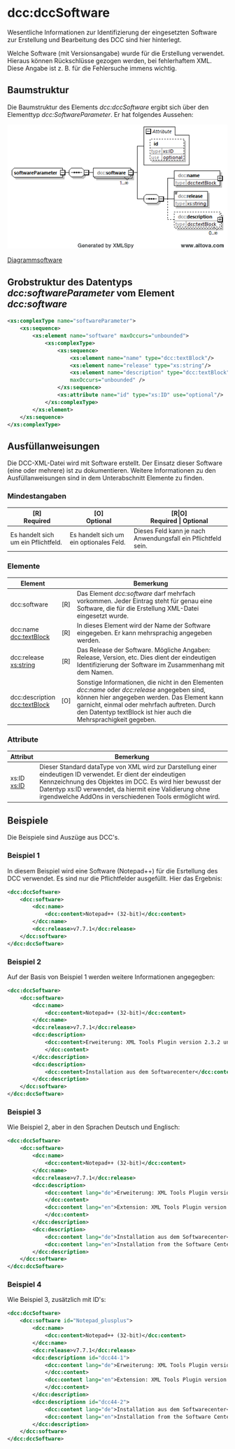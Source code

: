 # dcc:dccSoftware

Wesentliche Informationen zur Identifizierung der eingesetzten Software zur Erstellung 
und Bearbeitung des DCC sind hier hinterlegt. 

Welche Software (mit Versionsangabe) wurde für die Erstellung verwendet. Hieraus können 
Rückschlüsse gezogen werden, bei fehlerhaftem XML. Diese Angabe ist z. B. für die 
Fehlersuche immens wichtig.

## Baumstruktur

Die Baumstruktur des Elements *dcc:dccSoftware* ergibt sich über den Elementtyp
*dcc:SoftwareParameter*. Er hat folgendes Aussehen:

<img src="../../images/softwareParameter.png" alt="softwareParameter" width="560" />

[Diagrammsoftware](../XSD_diagramviewer.md)

## Grobstruktur des Datentyps *dcc:softwareParameter* vom Element *dcc:software*

```xml
<xs:complexType name="softwareParameter">
    <xs:sequence>
        <xs:element name="software" maxOccurs="unbounded">
            <xs:complexType>
                <xs:sequence>
                    <xs:element name="name" type="dcc:textBlock"/>
                    <xs:element name="release" type="xs:string"/>
                    <xs:element name="description" type="dcc:textBlock" minOccurs="0" 
                    maxOccurs="unbounded" />
                </xs:sequence>
                <xs:attribute name="id" type="xs:ID" use="optional"/>
            </xs:complexType>
        </xs:element>
    </xs:sequence>
</xs:complexType>
```

## Ausfüllanweisungen

Die DCC-XML-Datei wird mit Software erstellt. Der Einsatz dieser Software (eine oder 
mehrere) ist zu dokumentieren. Weitere Informationen zu den Ausfüllanweisungen sind 
in dem Unterabschnitt Elemente zu finden.

### Mindestangaben

|[R] <br> Required|[O] <br> Optional|[R\|O]<br>Required \| Optional|
|-|-|-|
|Es handelt sich um ein Pflichtfeld. | Es handelt sich um ein optionales Feld.|Dieses Feld kann je nach Anwendungsfall ein Pflichtfeld sein.| 

### Elemente

| Element  || Bemerkung |
|----|:-:|----|
| dcc:software |[R]| Das Element *dcc:software* darf mehrfach vorkommen. Jeder Eintrag steht für genau eine Software, die für die Erstellung XML-Datei eingesetzt wurde. |
| dcc:name <br> [dcc:textBlock](../auxElements/textBlock.md) | [R]| In dieses Element wird der Name der Software eingegeben. Er kann mehrsprachig angegeben werden.|
|dcc:release<br> [xs:string](https://www.w3.org/TR/xmlschema-2/#string)|[R]|Das Release der Software. Mögliche Angaben: Release, Version, etc. Dies dient der eindeutigen Identifizierung der Software im Zusammenhang mit dem Namen. |
|dcc:description<br>[dcc:textBlock](../auxElements/textBlock.md)|[O]|Sonstige Informationen, die nicht in den Elementen *dcc:name* oder *dcc:release* angegeben sind, können hier angegeben werden. Das Element kann garnicht, einmal oder mehrfach auftreten. Durch den Datentyp textBlock ist hier auch die Mehrsprachigkeit gegeben.|

### Attribute

|Attribut|Bemerkung|
|-|-|
|xs:ID<br>[xs:ID](https://www.w3.org/TR/xmlschema-2/#ID)|Dieser Standard dataType von XML wird zur Darstellung einer eindeutigen ID verwendet. Er dient der eindeutigen Kennzeichnung des Objektes im DCC. Es wird hier bewusst der Datentyp xs:ID verwendet, da hiermit eine Validierung ohne irgendwelche AddOns in verschiedenen Tools ermöglicht wird.|

## Beispiele
Die Beispiele sind Auszüge aus DCC's.


### Beispiel 1
In diesem Beispiel wird eine Software (Notepad++) für die Esrtellung des DCC verwendet. 
Es sind nur die Pflichtfelder ausgefüllt. Hier das Ergebnis:

```xml
<dcc:dccSoftware>
    <dcc:software>
        <dcc:name>
            <dcc:content>Notepad++ (32-bit)</dcc:content>
        </dcc:name>
        <dcc:release>v7.7.1</dcc:release>
    </dcc:software>
</dcc:dccSoftware>
```

### Beispiel 2
Auf der Basis von Beispiel 1 werden weitere Informationen angegegben:

```xml
<dcc:dccSoftware>
    <dcc:software>
        <dcc:name>
            <dcc:content>Notepad++ (32-bit)</dcc:content>
        </dcc:name>
        <dcc:release>v7.7.1</dcc:release>
        <dcc:description>
            <dcc:content>Erweiterung: XML Tools Plugin version 2.3.2 unicode beta4 r908
            </dcc:content>
        </dcc:description>
        <dcc:description>
            <dcc:content>Installation aus dem Softwarecenter</dcc:content>
        </dcc:description>
    </dcc:software>
</dcc:dccSoftware>
```

### Beispiel 3
Wie Beispiel 2, aber in den Sprachen Deutsch und Englisch:

```xml
<dcc:dccSoftware>
    <dcc:software>
        <dcc:name>
            <dcc:content>Notepad++ (32-bit)</dcc:content>
        </dcc:name>
        <dcc:release>v7.7.1</dcc:release>
        <dcc:description>
            <dcc:content lang="de">Erweiterung: XML Tools Plugin version 2.3.2 unicode beta4 r908
            </dcc:content>
            <dcc:content lang="en">Extension: XML Tools Plugin version 2.3.2 unicode beta4 r908
            </dcc:content>
        </dcc:description>
        <dcc:description>
            <dcc:content lang="de">Installation aus dem Softwarecenter</dcc:content>
            <dcc:content lang="en">Installation from the Software Cente</dcc:content>
        </dcc:description>
    </dcc:software>
</dcc:dccSoftware>
```

### Beispiel 4
Wie Beispiel 3, zusätzlich mit ID's:

```xml
<dcc:dccSoftware>
    <dcc:software id="Notepad_plusplus">
        <dcc:name>
            <dcc:content>Notepad++ (32-bit)</dcc:content>
        </dcc:name>
        <dcc:release>v7.7.1</dcc:release>
        <dcc:descriptionn id="dcc44-1">
            <dcc:content lang="de">Erweiterung: XML Tools Plugin version 2.3.2 unicode beta4 r908
            </dcc:content>
            <dcc:content lang="en">Extension: XML Tools Plugin version 2.3.2 unicode beta4 r908
            </dcc:content>
        </dcc:description>
        <dcc:descriptionn id="dcc44-2">
            <dcc:content lang="de">Installation aus dem Softwarecenter</dcc:content>
            <dcc:content lang="en">Installation from the Software Cente</dcc:content>
        </dcc:description>
    </dcc:software>
</dcc:dccSoftware>
```